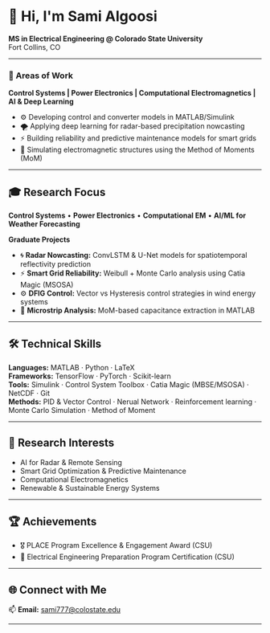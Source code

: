 # 👋 Hi, I'm Sami Algoosi  

**MS in Electrical Engineering @ Colorado State University**  
Fort Collins, CO  

---

### 🔧 Areas of Work
**Control Systems | Power Electronics | Computational Electromagnetics | AI & Deep Learning**

- ⚙️ Developing control and converter models in MATLAB/Simulink  
- 🌪️ Applying deep learning for radar-based precipitation nowcasting  
- ⚡ Building reliability and predictive maintenance models for smart grids  
- 📡 Simulating electromagnetic structures using the Method of Moments (MoM)

---

## 🎓 Research Focus

**Control Systems** • **Power Electronics** • **Computational EM** • **AI/ML for Weather Forecasting**

**Graduate Projects**
- 🌀 **Radar Nowcasting:** ConvLSTM & U-Net models for spatiotemporal reflectivity prediction  
- ⚡ **Smart Grid Reliability:** Weibull + Monte Carlo analysis using Catia Magic (MSOSA)  
- ⚙️ **DFIG Control:** Vector vs Hysteresis control strategies in wind energy systems  
- 📶 **Microstrip Analysis:** MoM-based capacitance extraction in MATLAB

---

## 🛠️ Technical Skills

**Languages:** MATLAB · Python · LaTeX  
**Frameworks:** TensorFlow · PyTorch · Scikit-learn  
**Tools:** Simulink · Control System Toolbox · Catia Magic (MBSE/MSOSA) · NetCDF · Git  
**Methods:** PID & Vector Control · Nerual Network · Reinforcement learning · Monte Carlo Simulation · Method of Moment

---

## 🧠 Research Interests
- AI for Radar & Remote Sensing  
- Smart Grid Optimization & Predictive Maintenance  
- Computational Electromagnetics  
- Renewable & Sustainable Energy Systems  

---

## 🏆 Achievements
- 🎖️ PLACE Program Excellence & Engagement Award (CSU)  
- 📜 Electrical Engineering Preparation Program Certification (CSU)

---

## 🌐 Connect with Me
📫 **Email:** [sami777@colostate.edu](mailto:sami777@colostate.edu)

---

